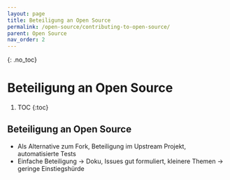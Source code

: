 ```yaml
---
layout: page
title: Beteiligung an Open Source
permalink: /open-source/contributing-to-open-source/
parent: Open Source
nav_order: 2
---
```


{: .no_toc}
# Beteiligung an Open Source

1. TOC
{:toc}

## Beteiligung an Open Source

- Als Alternative zum Fork, Beteiligung im Upstream Projekt, automatisierte Tests
- Einfache Beteiligung -> Doku, Issues gut formuliert, kleinere Themen -> geringe Einstiegshürde
